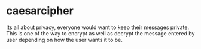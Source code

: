 # caesarcipher
Its all about privacy, everyone would want to keep their messages private. This is one of the way to encrypt as well as decrypt the message entered by user depending on how the user wants it to be.
